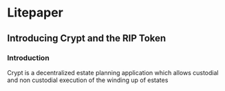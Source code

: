 # Litepaper

## Introducing Crypt and the RIP Token

### Introduction <a id="introduction"></a>

Crypt is a decentralized estate planning application which allows custodial and non custodial execution of the winding up of estates

###  <a id="png-distribution"></a>

